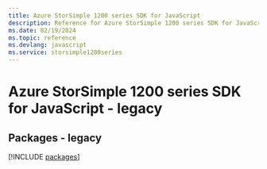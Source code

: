 ```yaml
---
title: Azure StorSimple 1200 series SDK for JavaScript
description: Reference for Azure StorSimple 1200 series SDK for JavaScript
ms.date: 02/19/2024
ms.topic: reference
ms.devlang: javascript
ms.service: storsimple1200series
---
```

# Azure StorSimple 1200 series SDK for JavaScript - legacy
## Packages - legacy
[!INCLUDE [packages](storsimple-1200-series-index.md)]